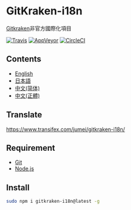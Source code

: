 # GitKraken-i18n
[Gitkraken](https://www.gitkraken.com/download)非官方國際化項目

[![Travis](https://img.shields.io/travis/gucong3000/gitkraken-i18n.svg?label=macOS)](https://travis-ci.org/gucong3000/gitkraken-i18n)
[![AppVeyor](https://img.shields.io/appveyor/ci/gucong3000/gitkraken-i18n.svg?label=Windows)](https://ci.appveyor.com/project/gucong3000/gitkraken-i18n)
[![CircleCI](https://img.shields.io/circleci/project/github/gucong3000/gitkraken-i18n.svg?label=Linux)](https://circleci.com/gh/gucong3000/gitkraken-i18n)

## Contents
- [English](README.md)
- [日本語](README-ja.md)
- [中文(简体)](README-zh-CN.md)
- [中文(正體)](README-zh-TW.md)

## Translate
https://www.transifex.com/jumei/gitkraken-i18n/

## Requirement
- [Git](https://git-scm.com/downloads)
- [Node.js](https://nodejs.org/zh-tw/download/)

## Install
```bash
sudo npm i gitkraken-i18n@latest -g
```
